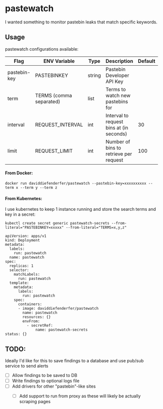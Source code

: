 # pastewatch

I wanted something to monitor pastebin leaks that match specific keywords.

## Usage
pastewatch configurations available:

| Flag         | ENV Variable            | Type   | Description                              | Default | Example                                             | Required |
|--------------|-------------------------|--------|------------------------------------------|---------|-----------------------------------------------------|----------|
| pastebin-key | PASTEBINKEY             | string | Pastebin Developer API Key               |         | PASTEBINKEY=xxxx --pastebin-key=xxxx                | Yes      |
| term         | TERMS (comma separated) | list   | Terms to watch new pastebins for         |         | TERMS=golang,pastebin --term golang --term pastebin | No       |
| interval     | REQUEST_INTERVAL        | int    | Interval to request bins at (in seconds) | 30      | REQUEST_INTERVAL=30 --interval 30                   | No       |
| limit        | REQUEST_LIMIT           | int    | Number of bins to retrieve per request   | 100     | REQUEST_LIMIT=100 --limit 100                       | No       |


#### From Docker:

`docker run daviddiefenderfer/pastewatch --pastebin-key=xxxxxxxxxx --term x --term y --term z`


#### From Kubernetes:

I use kubernetes to keep 1 instance running and store the search terms and key in a secret:

`kubectl create secret generic pastewatch-secrets --from-literal="PASTEBINKEY=xxxxx" --from-literal="TERMS=x,y,z"`

```
apiVersion: apps/v1
kind: Deployment
metadata:
  labels:
    run: pastewatch
  name: pastewatch
spec:
  replicas: 1
  selector:
    matchLabels:
      run: pastewatch
  template:
    metadata:
      labels:
        run: pastewatch
    spec:
      containers:
      - image: daviddiefenderfer/pastewatch
        name: pastewatch
        resources: {}
        envFrom:
          - secretRef:
              name: pastewatch-secrets
status: {}
```

## TODO:

Ideally I'd like for this to save findings to a database and use pub/sub service to send alerts

 - [ ] Allow findings to be saved to DB
 - [ ] Write findings to optional logs file
 - [ ] Add drivers for other "pastebin"-like sites
   - [ ] Add support to run from proxy as these will likely be actually scraping pages

